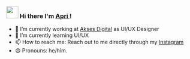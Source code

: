 ### <img src="https://media.tenor.com/images/b617c36f9db276d3146e974b8ff64f4c/tenor.gif" width="32"> Hi there I'm [Apri ](https://apriansyahrs.my.id)! 


- 🔭 I’m currently working at [Akses Digital](https://aksesdigital.co.id) as UI/UX Designer
- 🌱 I’m currently learning UI/UX
- 📫 How to reach me: Reach out to me directly through my [Instagram](https://instagram.com/regexdev)
- 😄 Pronouns: he/him.
<!-- - 👯 I’m looking to collaborate on ... -->
<!-- - 🤔 I’m looking for help with ... -->
<!-- - 💬 Ask me about ... -->
<!-- - ⚡ Fun fact: ... -->

<!-- ### Github Stats

[![Anurag's GitHub stats](https://github-readme-stats.vercel.app/api?username=apriansyahrs)](https://github.com/anuraghazra/github-readme-stats)

[![Top Langs](https://github-readme-stats.vercel.app/api/top-langs/?username=apriansyahrs&layout=compact)](https://github.com/anuraghazra/github-readme-stats)
-->
